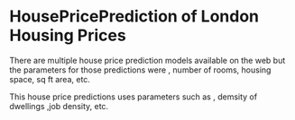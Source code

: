 # HousePricePrediction of London Housing Prices 

There are multiple house price prediction models available on the web but the parameters 
for those predictions were , number of rooms,
housing space, sq ft area, etc.

This house price predictions uses parameters such as , demsity of dwellings ,job density, etc.
